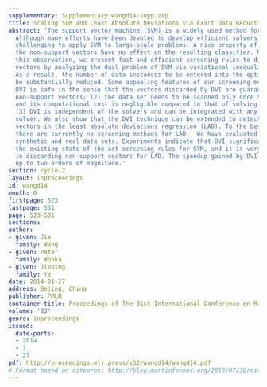 ```yaml
---
supplementary: Supplementary:wangd14-supp.zip
title: Scaling SVM and Least Absolute Deviations via Exact Data Reduction
abstract: 'The support vector machine (SVM) is a widely used method for classification.
  Although many efforts have been devoted to develop efficient solvers, it remains
  challenging to apply SVM to large-scale problems. A nice property of SVM is that
  the non-support vectors have no effect on the resulting classifier. Motivated by
  this observation, we present fast and efficient screening rules to discard non-support
  vectors by analyzing the dual problem of SVM via variational inequalities (DVI).
  As a result, the number of data instances to be entered into the optimization can
  be substantially reduced. Some appealing features of our screening method are: (1)
  DVI is safe in the sense that the vectors discarded by DVI are guaranteed to be
  non-support vectors; (2) the data set needs to be scanned only once to run the screening,
  and its computational cost is negligible compared to that of solving the SVM problem;
  (3) DVI is independent of the solvers and can be integrated with any existing efficient
  solver. We also show that the DVI technique can be extended to detect non-support
  vectors in the least absolute deviations regression (LAD). To the best of our knowledge,
  there are currently no screening methods for LAD.  We have evaluated DVI on both
  synthetic and real data sets. Experiments indicate that DVI significantly outperforms
  the existing state-of-the-art screening rules for SVM, and it is very effective
  in discarding non-support vectors for LAD. The speedup gained by DVI rules can be
  up to two orders of magnitude.'
section: cycle-2
layout: inproceedings
id: wangd14
month: 0
firstpage: 523
lastpage: 531
page: 523-531
sections: 
author:
- given: Jie
  family: Wang
- given: Peter
  family: Wonka
- given: Jieping
  family: Ye
date: 2014-01-27
address: Bejing, China
publisher: PMLR
container-title: Proceedings of The 31st International Conference on Machine Learning
volume: '32'
genre: inproceedings
issued:
  date-parts:
  - 2014
  - 1
  - 27
pdf: http://proceedings.mlr.press/v32/wangd14/wangd14.pdf
# Format based on citeproc: http://blog.martinfenner.org/2013/07/30/citeproc-yaml-for-bibliographies/
---
```

